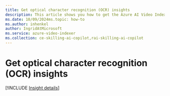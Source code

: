 ```yaml
---
title: Get optical character recognition (OCR) insights
description: This article shows you how to get the Azure AI Video Indexer optical character recogniztion (OCR) insights.
ms.date: 10/09/2024ms.topic: how-to
ms.author: inhenkel
author: IngridAtMicrosoft
ms.service: azure-video-indexer
ms.collection: ce-skilling-ai-copilot,rai-skilling-ai-copilot
---
```


# Get optical character recognition (OCR) insights

[!INCLUDE [Insight details](./includes/ocr.md)]
